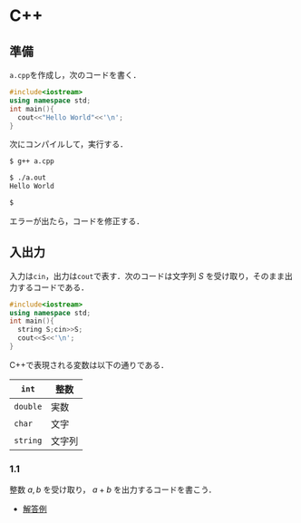 <script type="text/x-mathjax-config">MathJax.Hub.Config({tex2jax:{inlineMath:[['\$','\$'],['\\(','\\)']],processEscapes:true},CommonHTML: {matchFontHeight:false}});</script>
<script type="text/javascript" async src="https://cdnjs.cloudflare.com/ajax/libs/mathjax/2.7.1/MathJax.js?config=TeX-MML-AM_CHTML"></script>

# C++

## 準備

`a.cpp`を作成し，次のコードを書く．

```cpp
#include<iostream>
using namespace std;
int main(){
  cout<<"Hello World"<<'\n';
}

```

次にコンパイルして，実行する．

```bash
$ g++ a.cpp

$ ./a.out
Hello World

$ 
```

エラーが出たら，コードを修正する．

## 入出力

入力は`cin`，出力は`cout`で表す．次のコードは文字列 $S$ を受け取り，そのまま出力するコードである．

```cpp
#include<iostream>
using namespace std;
int main(){
  string S;cin>>S;
  cout<<S<<'\n';
}

```

C++で表現される変数は以下の通りである．

|`int`|整数|
|----|----|
|`double`|実数|
|`char`|文字|
|`string`|文字列|

### 1.1

整数 $a,b$ を受け取り， $a+b$ を出力するコードを書こう．

- [解答例](ans01/01.md)